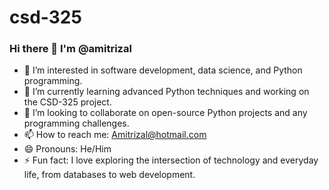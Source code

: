 # csd-325
### Hi there 👋 I'm @amitrizal

- 👀 I’m interested in software development, data science, and Python programming.
- 🌱 I’m currently learning advanced Python techniques and working on the CSD-325 project.
- 💞️ I’m looking to collaborate on open-source Python projects and any programming challenges.
- 📫 How to reach me: [Amitrizal@hotmail.com](mailto:Amitrizal@hotmail.com)
- 😄 Pronouns: He/Him
- ⚡ Fun fact: I love exploring the intersection of technology and everyday life, from databases to web development.

